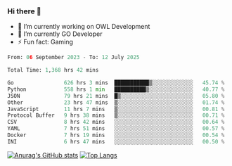 ### Hi there 👋 

- 🔭 I’m currently working on OWL Development
- 🌱 I’m currently GO Developer
-  ⚡ Fun fact: Gaming
  
  <!--
- 👯 I’m looking to collaborate on ...
- 🤔 I’m looking for help with ...
- 💬 Ask me about ...
- 📫 How to reach me: ...
- 😄 Pronouns: ...
-->

<!--START_SECTION:waka-->

```python
From: 06 September 2023 - To: 12 July 2025

Total Time: 1,368 hrs 42 mins

Go                626 hrs 3 mins  ███████████▒░░░░░░░░░░░░░   45.74 %
Python            558 hrs 1 min   ██████████▒░░░░░░░░░░░░░░   40.77 %
JSON              79 hrs 21 mins  █▒░░░░░░░░░░░░░░░░░░░░░░░   05.80 %
Other             23 hrs 47 mins  ▒░░░░░░░░░░░░░░░░░░░░░░░░   01.74 %
JavaScript        11 hrs 7 mins   ▒░░░░░░░░░░░░░░░░░░░░░░░░   00.81 %
Protocol Buffer   9 hrs 38 mins   ▒░░░░░░░░░░░░░░░░░░░░░░░░   00.71 %
CSV               8 hrs 42 mins   ░░░░░░░░░░░░░░░░░░░░░░░░░   00.64 %
YAML              7 hrs 51 mins   ░░░░░░░░░░░░░░░░░░░░░░░░░   00.57 %
Docker            7 hrs 19 mins   ░░░░░░░░░░░░░░░░░░░░░░░░░   00.54 %
INI               6 hrs 47 mins   ░░░░░░░░░░░░░░░░░░░░░░░░░   00.50 %
```

<!--END_SECTION:waka-->

[![Anurag's GitHub stats](https://github-readme-stats.vercel.app/api?username=aebalz&show_icons=true&theme=codeSTACKr)](https://github.com/anuraghazra/github-readme-stats)
[![Top Langs](https://github-readme-stats.vercel.app/api/top-langs/?username=aebalz&layout=compact&card_width=350&theme=codeSTACKr)](https://github.com/anuraghazra/github-readme-stats)
<!-- [![Readme Card](https://github-readme-stats.vercel.app/api/pin/?username=aebalz&repo=go-gin-gone&show_owner=true)](https://github.com/anuraghazra/github-readme-stats)-->
